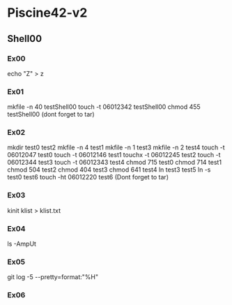 # Piscine42-v2

## Shell00

### Ex00
echo "Z" > z
### Ex01
mkfile -n 40 testShell00
touch -t 06012342 testShell00
chmod 455 testShell00
(dont forget to tar)
### Ex02
mkdir test0 test2
mkfile -n 4 test1
mkfile -n 1 test3
mkfile -n 2 test4
touch -t 06012047 test0
touch -t 06012146 test1
touchx -t 06012245 test2
touch -t 06012344 test3
touch -t 06012343 test4
chmod 715 test0
chmod 714 test1
chmod 504 test2
chmod 404 test3
chmod 641 test4
ln test3 test5
ln -s test0 test6
touch -ht 06012220 test6
(Dont forget to tar)
### Ex03
kinit
klist > klist.txt
### Ex04
ls -AmpUt
### Ex05
git log -5 --pretty=format:"%H"
### Ex06

